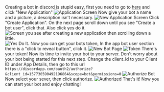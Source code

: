 Creating a bot in discord is stupid easy, first you need to go to [here](https://discordapp.com/developers/applications/me) and click "New Application"
![Application Screen](http://i.imgur.com/2IAdY5y.png)
Now give your bot a name and a picture, a description isn't necessary.
![New Application Screen](http://i.imgur.com/e9jorKd.png)
Click "Create Application". On the next page scroll down until you see "Create a bot user", click that. Also click yes do it.
![Screen you see after creating a new application then scrolling down a little.](http://i.imgur.com/lnWW6EK.png)
![Yes Do It.](http://i.imgur.com/zs4HzdZ.png)
Now you can get your bots token, In the app bot user section there is a "click to reveal button", click it.
![New Bot Page](http://i.imgur.com/CZNFK0D.png)
![Token](http://i.imgur.com/L0UlYL4.png)
There's your token! Now its time to invite your bot to your server. Don't worry about your bot being started for this next step. Change the client_id to your Client ID under App Details, then go to this url ```https://discordapp.com/oauth2/authorize?&client_id=157730590492196864&scope=bot&permissions=0```
![Authorize Bot](http://i.imgur.com/Kqwbyjc.png)
Now select your sever, then click authorize.
![Authorized](http://i.imgur.com/huo5Hjp.png)
That's it! Now you can start your bot and enjoy chatting!